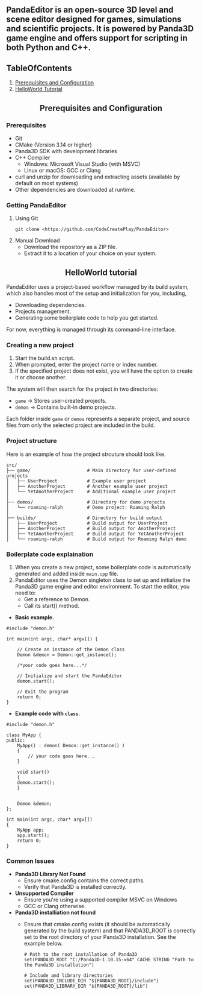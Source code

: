 ## PandaEditor is an open-source 3D level and scene editor designed for games, simulations and scientific projects. It is powered by Panda3D game engine and offers support for scripting in both Python and C++.

## TableOfContents
1. [Prerequisites and Configuration]()
2. [HelloWorld Tutorial]()

<h2 align="center">Prerequisites and Configuration</h2>

### Prerequisites
- Git
- CMake (Version 3.14 or higher)
- Panda3D SDK with development libraries
- C++ Compiler
   - Windows: Microsoft Visual Studio (with MSVC)
   - Linux or macOS: GCC or Clang
- curl and unzip for downloading and extracting assets (available by default on most systems)
- Other dependencies are downloaded at runtime.

### Getting PandaEditor

1. Using Git
	```
	git clone <https://github.com/CodeCreatePlay/PandaEditor>
	```
2. Manual Download
   - Download the repository as a ZIP file.
   - Extract it to a location of your choice on your system.

<h2 align="center">HelloWorld tutorial</h2>

PandaEditor uses a project-based workflow managed by its build system, which also handles most of the setup and initialization for you, including,

- Downloading dependencies.
- Projects management.
- Generating some boilerplate code to help you get started.

For now, everything is managed through its command-line interface.

### Creating a new project
1. Start the build.sh script.
2. When prompted, enter the project name or index number.
3. If the specified project does not exist, you will have the option to create it or choose another.

The system will then search for the project in two directories:
- `game` → Stores user-created projects.
- `demos` → Contains built-in demo projects.

Each folder inside `game` or `demos` represents a separate project, and source files from only the selected project are included in the build.

### Project structure

Here is an example of how the project strcuture should look like.

```
src/
├── game/                     # Main directory for user-defined projects
│   ├── UserProject           # Example user project
│   ├── AnotherProject        # Another example user project
│   └── YetAnotherProject     # Additional example user project
│
├── demos/                    # Directory for demo projects
│   └── roaming-ralph         # Demo project: Roaming Ralph
│
├── builds/                   # Directory for build output
│   ├── UserProject           # Build output for UserProject
│   ├── AnotherProject        # Build output for AnotherProject
│   ├── YetAnotherProject     # Build output for YetAnotherProject
│   └── roaming-ralph         # Build output for Roaming Ralph demo
```

### Boilerplate code explaination
1. When you create a new project, some boilerplate code is automatically generated and added inside `main.cpp` file.  
2. PandaEditor uses the Demon singleton class to set up and initialize the Panda3D game engine and editor environment. To start the editor, you need to:
   - Get a reference to Demon.
   - Call its start() method. 

- **Basic example.**

```
#include "demon.h"

int main(int argc, char* argv[]) {

    // Create an instance of the Demon class
    Demon &demon = Demon::get_instance();

    /*your code goes here...*/

    // Initialize and start the PandaEditor
    demon.start();

    // Exit the program
    return 0;  
}

```

- **Example code with `class`.**

```
#include "demon.h"

class MyApp {
public:
    MyApp() : demon( Demon::get_instance() )
    { 
        // your code goes here...
    }
	
    void start()
    {
	demon.start();
    }


    Demon &demon;
};

int main(int argc, char* argv[])
{
    MyApp app;
    app.start();
    return 0;
}

```

### Common Issues
- **Panda3D Library Not Found**
  - Ensure cmake.config contains the correct paths.
  - Verify that Panda3D is installed correctly.
- **Unsupported Compiler** 
    - Ensure you're using a supported compiler MSVC on Windows
    - GCC or Clang otherwise.
- **Panda3D installiation not found**
	- Ensure that cmake.config exists (it should be automatically generated by the build system) and that PANDA3D_ROOT is correctly set to the root directory of your Panda3D installation. See the example below.

		```
		# Path to the root installation of Panda3D
		set(PANDA3D_ROOT "C:/Panda3D-1.10.15-x64" CACHE STRING "Path to the Panda3D installation")
		
		# Include and library directories
		set(PANDA3D_INCLUDE_DIR "${PANDA3D_ROOT}/include")
		set(PANDA3D_LIBRARY_DIR "${PANDA3D_ROOT}/lib")
		```
                                                                                                     